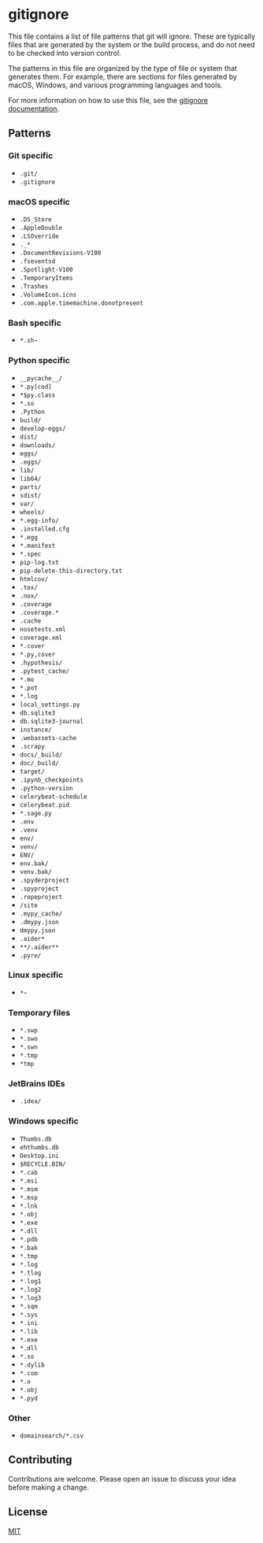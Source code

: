 # gitignore

This file contains a list of file patterns that git will ignore. These are typically files that are generated by the system or the build process, and do not need to be checked into version control.

The patterns in this file are organized by the type of file or system that generates them. For example, there are sections for files generated by macOS, Windows, and various programming languages and tools.

For more information on how to use this file, see the [gitignore documentation](https://git-scm.com/docs/gitignore).

## Patterns

### Git specific
- `.git/`
- `.gitignore`

### macOS specific
- `.DS_Store`
- `.AppleDouble`
- `.LSOverride`
- `._*`
- `.DocumentRevisions-V100`
- `.fseventsd`
- `.Spotlight-V100`
- `.TemporaryItems`
- `.Trashes`
- `.VolumeIcon.icns`
- `.com.apple.timemachine.donotpresent`

### Bash specific
- `*.sh~`

### Python specific
- `__pycache__/`
- `*.py[cod]`
- `*$py.class`
- `*.so`
- `.Python`
- `build/`
- `develop-eggs/`
- `dist/`
- `downloads/`
- `eggs/`
- `.eggs/`
- `lib/`
- `lib64/`
- `parts/`
- `sdist/`
- `var/`
- `wheels/`
- `*.egg-info/`
- `.installed.cfg`
- `*.egg`
- `*.manifest`
- `*.spec`
- `pip-log.txt`
- `pip-delete-this-directory.txt`
- `htmlcov/`
- `.tox/`
- `.nox/`
- `.coverage`
- `.coverage.*`
- `.cache`
- `nosetests.xml`
- `coverage.xml`
- `*.cover`
- `*.py,cover`
- `.hypothesis/`
- `.pytest_cache/`
- `*.mo`
- `*.pot`
- `*.log`
- `local_settings.py`
- `db.sqlite3`
- `db.sqlite3-journal`
- `instance/`
- `.webassets-cache`
- `.scrapy`
- `docs/_build/`
- `doc/_build/`
- `target/`
- `.ipynb_checkpoints`
- `.python-version`
- `celerybeat-schedule`
- `celerybeat.pid`
- `*.sage.py`
- `.env`
- `.venv`
- `env/`
- `venv/`
- `ENV/`
- `env.bak/`
- `venv.bak/`
- `.spyderproject`
- `.spyproject`
- `.ropeproject`
- `/site`
- `.mypy_cache/`
- `.dmypy.json`
- `dmypy.json`
- `.aider*`
- `**/.aider**`
- `.pyre/`

### Linux specific
- `*~`

### Temporary files
- `*.swp`
- `*.swo`
- `*.swn`
- `*.tmp`
- `*tmp`

### JetBrains IDEs
- `.idea/`

### Windows specific
- `Thumbs.db`
- `ehthumbs.db`
- `Desktop.ini`
- `$RECYCLE.BIN/`
- `*.cab`
- `*.msi`
- `*.msm`
- `*.msp`
- `*.lnk`
- `*.obj`
- `*.exe`
- `*.dll`
- `*.pdb`
- `*.bak`
- `*.tmp`
- `*.log`
- `*.tlog`
- `*.log1`
- `*.log2`
- `*.log3`
- `*.sqm`
- `*.sys`
- `*.ini`
- `*.lib`
- `*.exe`
- `*.dll`
- `*.so`
- `*.dylib`
- `*.com`
- `*.o`
- `*.obj`
- `*.pyd`

### Other
- `domainsearch/*.csv`

## Contributing

Contributions are welcome. Please open an issue to discuss your idea before making a change.

## License

[MIT](https://choosealicense.com/licenses/mit/)
